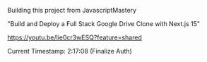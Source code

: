 Building this project from JavascriptMastery

"Build and Deploy a Full Stack Google Drive Clone with Next.js 15"

https://youtu.be/lie0cr3wESQ?feature=shared

Current Timestamp:
2:17:08 (Finalize Auth)
